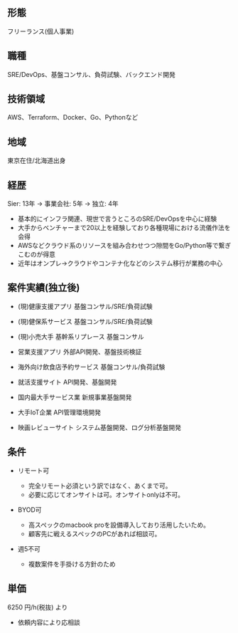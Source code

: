 ## 形態

フリーランス(個人事業)

## 職種

SRE/DevOps、基盤コンサル、負荷試験、バックエンド開発

## 技術領域

AWS、Terraform、Docker、Go、Pythonなど

## 地域

東京在住/北海道出身

## 経歴

Sier: 13年 -> 事業会社: 5年 -> 独立: 4年

- 基本的にインフラ関連、現世で言うところのSRE/DevOpsを中心に経験
- 大手からベンチャーまで20以上を経験しており各種現場における流儀作法を会得
- AWSなどクラウド系のリソースを組み合わせつつ隙間をGo/Python等で繋ぎこむのが得意
- 近年はオンプレ->クラウドやコンテナ化などのシステム移行が業務の中心

## 案件実績(独立後)

- (現)健康支援アプリ 基盤コンサル/SRE/負荷試験

- (現)健保系サービス 基盤コンサル/SRE/負荷試験

- (現)小売大手 基幹系リプレース 基盤コンサル

- 営業支援アプリ 外部API開発、基盤技術検証

- 海外向け飲食店予約サービス 基盤コンサル/負荷試験

- 就活支援サイト API開発、基盤開発

- 国内最大手サービス業 新規事業基盤開発

- 大手IoT企業 API管理環境開発

- 映画レビューサイト システム基盤開発、ログ分析基盤開発

## 条件

- リモート可
  - 完全リモート必須という訳ではなく、あくまで可。
  - 必要に応じてオンサイトは可。オンサイトonlyは不可。

- BYOD可
  - 高スペックのmacbook proを設備導入しており活用したいため。
  - 顧客先に戦えるスペックのPCがあれば相談可。

- 週5不可
  - 複数案件を手掛ける方針のため

## 単価

6250 円/h(税抜) より
  - 依頼内容により応相談
